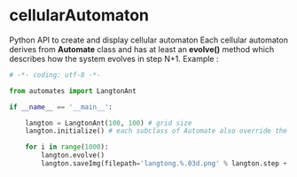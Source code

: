 
# cellularAutomaton
Python API to create and display cellular automaton
Each cellular automaton derives from **Automate** class and has at least an **evolve()** method which describes how the system evolves in step N+1.
Example :

```python
# -*- coding: utf-8 -*-

from automates import LangtonAnt

if __name__ == '__main__':

    langton = LangtonAnt(100, 100) # grid size
    langton.initialize() # each subclass of Automate also override the initialize() method

    for i in range(1000):
        langton.evolve()
        langton.saveImg(filepath='langtong.%.03d.png' % langton.step + 1)
```

